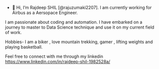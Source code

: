 - 👋 Hi, I’m Rajdeep SHIL [@rajuzumaki2207]. I am currently working for Airbus as a Aersopace Engineer. 

I am passionate about coding and automation. I have embarked on a journey to master to Data Science technique and use it on my current field of work.

Hobbies- I am a biker , love mountain trekking, gamer , lifting weights and playing basketball.


Feel free to connect with me through my linkedin  https://www.linkedin.com/in/rajdeep-shil-1982528a/



